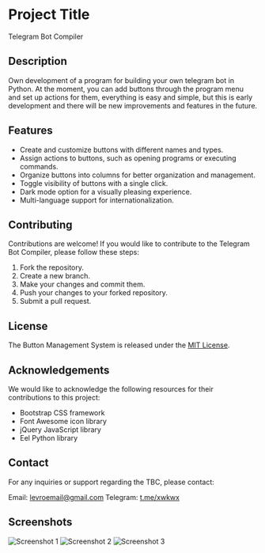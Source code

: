 # Project Title

Telegram Bot Compiler

## Description

Own development of a program for building your own telegram bot in Python. At the moment, you can add buttons through the program menu and set up actions for them, everything is easy and simple, but this is early development and there will be new improvements and features in the future.

## Features

- Create and customize buttons with different names and types.
- Assign actions to buttons, such as opening programs or executing commands.
- Organize buttons into columns for better organization and management.
- Toggle visibility of buttons with a single click.
- Dark mode option for a visually pleasing experience.
- Multi-language support for internationalization.

## Contributing

Contributions are welcome! If you would like to contribute to the Telegram Bot Compiler, please follow these steps:

1. Fork the repository.
2. Create a new branch.
3. Make your changes and commit them.
4. Push your changes to your forked repository.
5. Submit a pull request.

## License

The Button Management System is released under the [MIT License](https://opensource.org/licenses/MIT).

## Acknowledgements

We would like to acknowledge the following resources for their contributions to this project:

- Bootstrap CSS framework
- Font Awesome icon library
- jQuery JavaScript library
- Eel Python library

## Contact

For any inquiries or support regarding the TBC, please contact:

Email: [levroemail@gmail.com](mailto:levroemail@gmail.com)
Telegram: [t.me/xwkwx](https://t.me/xwkwx)

## Screenshots

![Screenshot 1](https://github.com/LevrikM/LevrikM.github.io/assets/48616642/07ef6fd2-b82d-4011-885b-cc3e01ae410d)
![Screenshot 2](https://github.com/LevrikM/LevrikM.github.io/assets/48616642/a680ac82-ed23-45bc-ae6e-ff2db942f455)
![Screenshot 3](https://github.com/LevrikM/telegramBotCompiler/assets/48616642/3e5bc243-6f16-460f-97c6-97b9bb8ac0ca)
